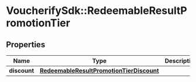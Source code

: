 # VoucherifySdk::RedeemableResultPromotionTier

## Properties

| Name | Type | Description | Notes |
| ---- | ---- | ----------- | ----- |
| **discount** | [**RedeemableResultPromotionTierDiscount**](RedeemableResultPromotionTierDiscount.md) |  | [optional] |

